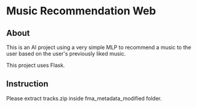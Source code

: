 # Music Recommendation Web

## About

This is an AI project using a very simple MLP to recommend a music to the user based on the user's previously liked music.

This project uses Flask.

## Instruction

Please extract tracks.zip inside fma_metadata_modified folder.
